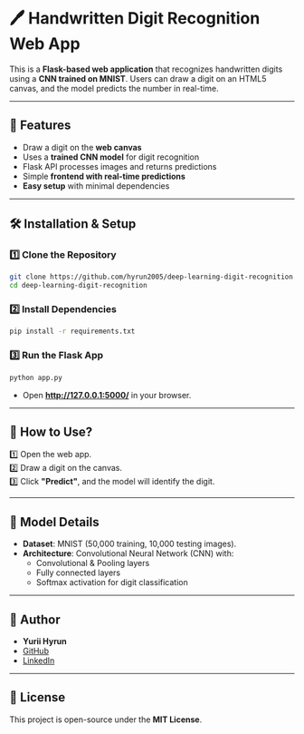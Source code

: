 # 🖊️ Handwritten Digit Recognition Web App

This is a **Flask-based web application** that recognizes handwritten digits using a **CNN trained on MNIST**. Users can draw a digit on an HTML5 canvas, and the model predicts the number in real-time.


---

## 🚀 Features
- Draw a digit on the **web canvas**
- Uses a **trained CNN model** for digit recognition
- Flask API processes images and returns predictions
- Simple **frontend with real-time predictions**
- **Easy setup** with minimal dependencies

---

## 🛠️ Installation & Setup

### 1️⃣ Clone the Repository
```bash
git clone https://github.com/hyrun2005/deep-learning-digit-recognition.git
cd deep-learning-digit-recognition
```

### 2️⃣ Install Dependencies
```bash
pip install -r requirements.txt
```

### 3️⃣ Run the Flask App
```bash
python app.py
```
- Open **http://127.0.0.1:5000/** in your browser.

---

## 🎨 How to Use?
1️⃣ Open the web app.  
2️⃣ Draw a digit on the canvas.  
3️⃣ Click **"Predict"**, and the model will identify the digit.  

---

## 🔬 Model Details
- **Dataset**: MNIST (50,000 training, 10,000 testing images).
- **Architecture**: Convolutional Neural Network (CNN) with:
  - Convolutional & Pooling layers
  - Fully connected layers
  - Softmax activation for digit classification

---

## 👤 Author
- **Yurii Hyrun**
- [GitHub](https://github.com/hyrun2005)
- [LinkedIn](https://www.linkedin.com/in/yurii-hyrun-897b9b277/)

---

## 📝 License
This project is open-source under the **MIT License**.


